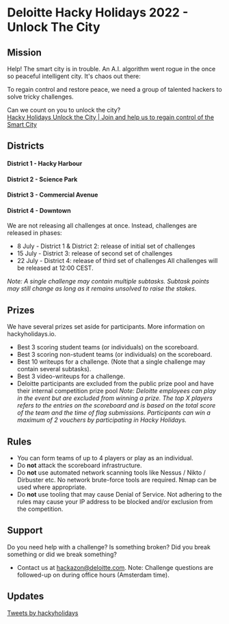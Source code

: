 # Deloitte Hacky Holidays 2022 - Unlock The City

## Mission
Help! The smart city is in trouble. An A.I. algorithm went rogue in the once so peaceful intelligent city. It's chaos out there:  
  
To regain control and restore peace, we need a group of talented hackers to solve tricky challenges.  
  
Can we count on you to unlock the city?  
[Hacky Holidays Unlock the City | Join and help us to regain control of the Smart City](https://www.youtube.com/watch?v=axXsMakiko8)  

## Districts

#### District 1 - Hacky Harbour
#### District 2 - Science Park
#### District 3 - Commercial Avenue
#### District 4 - Downtown
We are not releasing all challenges at once. Instead, challenges are released in phases:
- 8 July - District 1 & District 2: release of initial set of challenges  
- 15 July - District 3: release of second set of challenges
- 22 July - District 4: release of third set of challenges
All challenges will be released at 12:00 CEST.  
  
*Note: A single challenge may contain multiple subtasks. Subtask points may still change as long as it remains unsolved to raise the stakes.*

## Prizes
We have several prizes set aside for participants. More information on hackyholidays.io.  
  
- Best 3 scoring student teams (or individuals) on the scoreboard.
- Best 3 scoring non-student teams (or individuals) on the scoreboard.
- Best 10 writeups for a challenge. (Note that a single challenge may contain several subtasks).
- Best 3 video-writeups for a challenge.
- Deloitte participants are excluded from the public prize pool and have their internal competition prize pool
*Note: Deloitte employees can play in the event but are excluded from winning a prize. The top X players refers to the entries on the scoreboard and is based on the total score of the team and the time of flag submissions. Participants can win a maximum of 2 vouchers by participating in Hacky Holidays.*

## Rules
- You can form teams of up to 4 players or play as an individual.
- Do **not** attack the scoreboard infrastructure.
- Do **not** use automated network scanning tools like Nessus / Nikto / Dirbuster etc. No network brute-force tools are required. Nmap can be used where appropriate.
- Do **not** use tooling that may cause Denial of Service.
Not adhering to the rules may cause your IP address to be blocked and/or exclusion from the competition.

## Support
Do you need help with a challenge? Is something broken? Did you break something or did we break something?  
- Contact us at hackazon@deloitte.com.
Note: Challenge questions are followed-up on during office hours (Amsterdam time).

## Updates
<a class="twitter-timeline" href="https://twitter.com/hackyholidays?ref_src=twsrc%5Etfw">Tweets by hackyholidays</a>
